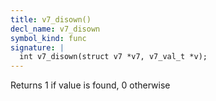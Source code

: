 ```yaml
---
title: v7_disown()
decl_name: v7_disown
symbol_kind: func
signature: |
  int v7_disown(struct v7 *v7, v7_val_t *v);
---
```


Returns 1 if value is found, 0 otherwise 

